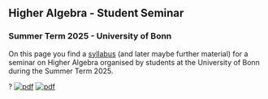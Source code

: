 ## Higher Algebra - Student Seminar
### Summer Term 2025 - University of Bonn

On this page you find a [syllabus](https://yordantoshev.github.io/HAStuSemSum25Bonn/syllabus.pdf) (and later maybe further material) for a seminar on Higher Algebra organised by students at the University of Bonn during the Summer Term 2025. 

<!--- A compiled PDF of the syllabus can be found here. --->
?
[![pdf](https://github.com/YordanToshev/HAStSemBonn/actions/workflows/pdf.yml/badge.svg)](https://github.com/YordanToshev/HAStSemBonn/actions/workflows/pdf.yml)
[![pdf](https://img.shields.io/badge/pdf-syllabus-green)](https://github.com/YordanToshev/HAStSemBonn/blob/build/syllabus.pdf)
